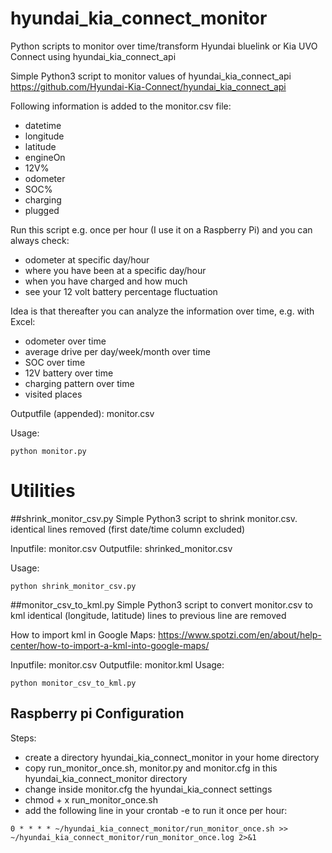 # hyundai_kia_connect_monitor
Python scripts to monitor over time/transform Hyundai bluelink or Kia UVO Connect using hyundai_kia_connect_api

Simple Python3 script to monitor values of hyundai_kia_connect_api
https://github.com/Hyundai-Kia-Connect/hyundai_kia_connect_api

Following information is added to the monitor.csv file:
- datetime
- longitude
- latitude
- engineOn
- 12V%
- odometer
- SOC%
- charging
- plugged

Run this script e.g. once per hour (I use it on a Raspberry Pi)
and you can always check:
- odometer at specific day/hour
- where you have been at a specific day/hour
- when you have charged and how much
- see your 12 volt battery percentage fluctuation

Idea is that thereafter you can analyze the information over time,
e.g. with Excel:
- odometer over time
- average drive per day/week/month over time
- SOC over time
- 12V battery over time
- charging pattern over time
- visited places

Outputfile (appended): monitor.csv

Usage:
```
python monitor.py
```

# Utilities
##shrink_monitor_csv.py
Simple Python3 script to shrink monitor.csv.
identical lines removed (first date/time column excluded)

Inputfile: monitor.csv
Outputfile: shrinked_monitor.csv

Usage: 
```
python shrink_monitor_csv.py
```

##monitor_csv_to_kml.py
Simple Python3 script to convert monitor.csv to kml
identical (longitude, latitude) lines to previous line are removed

How to import kml in Google Maps:
https://www.spotzi.com/en/about/help-center/how-to-import-a-kml-into-google-maps/

Inputfile: monitor.csv
Outputfile: monitor.kml
Usage: 
```
python monitor_csv_to_kml.py
```

## Raspberry pi Configuration
Steps:
* create a directory hyundai_kia_connect_monitor in your home directory
* copy run_monitor_once.sh, monitor.py and monitor.cfg in this hyundai_kia_connect_monitor directory
* change inside monitor.cfg the hyundai_kia_connect settings
* chmod + x run_monitor_once.sh
* add the following line in your crontab -e to run it once per hour:

```
0 * * * * ~/hyundai_kia_connect_monitor/run_monitor_once.sh >> ~/hyundai_kia_connect_monitor/run_monitor_once.log 2>&1
```